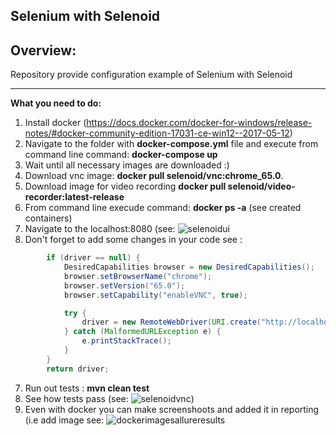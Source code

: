 Selenium with Selenoid
---
Overview:
---
 
Repository provide configuration example of Selenium with Selenoid

---
**What you need to do:**
1. Install docker (https://docs.docker.com/docker-for-windows/release-notes/#docker-community-edition-17031-ce-win12--2017-05-12)
3. Navigate to the folder with **docker-compose.yml** file and execute from command line command: **docker-compose up**
4. Wait until all necessary images are downloaded  :)
4. Download vnc image: **docker pull selenoid/vnc:chrome_65.0**.
5. Download image for video recording **docker pull selenoid/video-recorder:latest-release**
6. From command line execude command: **docker ps -a**  (see created containers) 
7. Navigate to the localhost:8080 (see: ![selenoidui](https://user-images.githubusercontent.com/26840848/39272875-e926f05a-48e5-11e8-806f-9847aaa59e52.jpg)
7. Don't forget to add some changes in your code see :
```java
        if (driver == null) {
            DesiredCapabilities browser = new DesiredCapabilities();
            browser.setBrowserName("chrome");
            browser.setVersion("65.0");
            browser.setCapability("enableVNC", true);

            try {
                driver = new RemoteWebDriver(URI.create("http://localhost:4444/wd/hub").toURL(), browser);
            } catch (MalformedURLException e) {
                e.printStackTrace();
            }
        }
        return driver;
```
7. Run out tests : **mvn clean test**
8. See how tests pass (see: ![selenoidvnc](https://user-images.githubusercontent.com/26840848/39272905-fedb162e-48e5-11e8-9284-bdbb73b106dc.jpg))
8. Even with docker you can make screenshoots and added it in reporting (i.e add image see: 
![dockerimagesallureresults](https://user-images.githubusercontent.com/26840848/39099117-67de4f9e-467d-11e8-9f75-04155c2e0b58.jpg)

